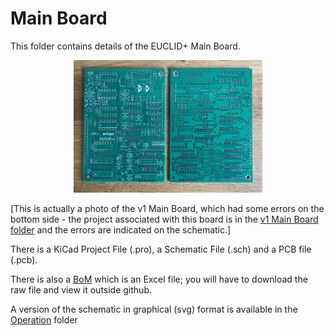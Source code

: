 # Main Board
This folder contains details of the EUCLID+ Main Board.

<p width=100%, align="center">
<img width=60%, src="https://github.com/m0xpd/EUCLIDplus/blob/main/Hardware/Images/Main%20Board.jpg">
</p>

[This is actually a photo of the v1 Main Board, which had some errors on the bottom side - the project associated with this board is in the [v1 Main Board folder](https://github.com/m0xpd/EUCLIDplus/tree/main/Hardware/Main%20Board/v1%20Main%20Board) and the errors are indicated on the schematic.]

There is a KiCad Project File (.pro), a Schematic File (.sch) and a PCB file (.pcb).

There is also a [BoM](https://github.com/m0xpd/EUCLIDplus/blob/main/Hardware/Main%20Board/Euclid%2B%20Main%20Board%20BoM.xlsx) which is an Excel file; you will have to download the raw file and view it outside github.

A version of the schematic in graphical (svg) format is available in the [Operation](https://github.com/m0xpd/EUCLIDplus/tree/main/Operation#readme) folder
